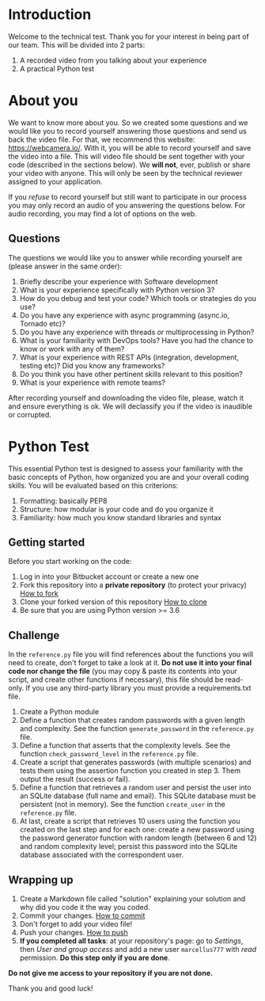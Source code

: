 # Introduction
Welcome to the technical test. Thank you for your interest in being part of our team. This will be divided into 2 parts:

1. A recorded video from you talking about your experience
2. A practical Python test

# About you
We want to know more about you. So we created some questions and we would like you to record yourself answering those questions and send us back the video file. For that, we recommend this website: https://webcamera.io/. With it, you will be able to record yourself and save the video into a file. This will video file should be sent together with your code (described in the sections below). We **will not**, ever, publish or share your video with anyone. This will only be seen by the technical reviewer assigned to your application.

If you *refuse* to record yourself but still want to participate in our process you may only record an audio of you answering the questions below. For audio recording, you may find a lot of options on the web.

## Questions
The questions we would like you to answer while recording yourself are (please answer in the same order):

1. Briefly describe your experience with Software development
2. What is your experience specifically with Python version 3?
3. How do you debug and test your code? Which tools or strategies do you use?
5. Do you have any experience with async programming (async.io, Tornado etc)?
6. Do you have any experience with threads or multiprocessing in Python?
7. What is your familiarity with DevOps tools? Have you had the chance to know or work with any of them?
8. What is your experience with REST APIs (integration, development, testing etc)? Did you know any frameworks?
9. Do you think you have other pertinent skills relevant to this position?
10. What is your experience with remote teams?

After recording yourself and downloading the video file, please, watch it and ensure everything is ok. We will declassify you if the video is inaudible or corrupted.

# Python Test
This essential Python test is designed to assess your familiarity with the basic concepts of Python, how organized you are and your overall coding skills. You will be evaluated based on this criterions:

1. Formatting: basically PEP8
2. Structure: how modular is your code and do you organize it
3. Familiarity: how much you know standard libraries and syntax

## Getting started
Before you start working on the code:

1. Log in into your Bitbucket account or create a new one
2. Fork this repository into a **private repository** (to protect your privacy) [How to fork](https://confluence.atlassian.com/bitbucket/forking-a-repository-221449527.html)
3. Clone your forked version of this repository [How to clone](https://confluence.atlassian.com/bitbucket/clone-a-repository-223217891.html)
4. Be sure that you are using Python version >= 3.6

## Challenge
In the `reference.py` file you will find references about the functions you will need to create, don't forget to take a look at it. **Do not use it into your final code nor change the file** (you may copy & paste its contents into your script, and create other functions if necessary), this file should be read-only.
If you use any third-party library you must provide a requirements.txt file.

1. Create a Python module
2. Define a function that creates random passwords with a given length and complexity. See the function `generate_password` in the `reference.py` file.
3. Define a function that asserts that the complexity levels. See the function `check_password_level` in the `reference.py` file.
4. Create a script that generates passwords (with multiple scenarios) and tests them using the assertion function you created in step 3. Them output the result (success or fail).
5. Define a function that retrieves a random user and persist the user into an SQLite database (full name and email). This SQLite database must be persistent (not in memory). See the function `create_user` in the `reference.py` file.
6. At last, create a script that retrieves 10 users using the function you created on the last step and for each one: create a new password using the password generator function with random length (between 6 and 12) and random complexity level; persist this password into the SQLite database associated with the correspondent user.

## Wrapping up
1. Create a Markdown file called "solution" explaining your solution and why did you code it the way you coded.
2. Commit your changes. [How to commit](https://confluence.atlassian.com/get-started-with-bitbucket/push-code-to-bitbucket-861185309.html)
3. Don't forget to add your video file!
4. Push your changes. [How to push](https://confluence.atlassian.com/get-started-with-bitbucket/push-code-to-bitbucket-861185309.html)
5. **If you completed all tasks**: at your repository's page: go to _Settings_, then _User and group access_ and add a new user `marcellus777` with _read_ permission. **Do this step only if you are done**.

**Do not give me access to your repository if you are not done.**

Thank you and good luck!